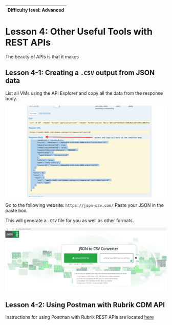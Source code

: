| Difficulty level: Advanced | 
| --- |


# Lesson 4: Other Useful Tools with REST APIs

The beauty of APIs is that it makes 

## Lesson 4-1: Creating a `.CSV` output from JSON data

List all VMs using the API Explorer and copy all the data from the response body.

![](/img/image4-1.png)

Go to the following website: `https://json-csv.com/`
Paste your JSON in the paste box.

This will generate a `.CSV` file for you as well as other formats.

![](/img/image4-2.png)

## Lesson 4-2: Using Postman with Rubrik CDM API

Instructions for using Postman with Rubrik REST APIs are located [here](https://github.com/rubrikinc/rubrik-postman)
